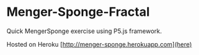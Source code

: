 # Menger-Sponge-Fractal
Quick MengerSponge exercise using P5.js framework.

Hosted on Heroku [http://menger-sponge.herokuapp.com](here)